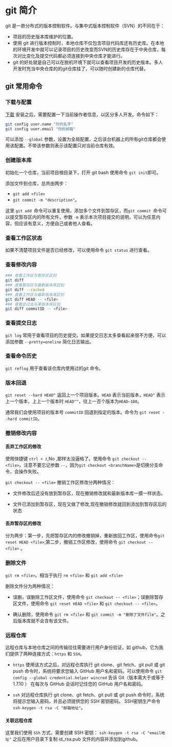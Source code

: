 # git 简介

git 是一款分布式的版本控制软件。与集中式版本控制软件（SVN）的不同在于：

- 项目的历史版本库维护的位置。
- 使用 git 进行版本控制时，本地仓库不仅包含项目代码库还有历史库。在本地的环境开发中就可以记录项目的历史改变而SVN的历史库存在于中央仓库，每次对比变化及提交代码都必须连接到中央仓库才能进行。
- git 的好处就是自己可以在脱机环境下就可以查看项目开发的历史版本。多人开发时充当中央仓库的的git仓库挂了，可以随时创建新的仓库代替。

## git 常用命令

### 下载与配置

[下载](https://git-scm.com/downloads) 安装之后，需要配置一下当前操作者信息，以区分多人开发。命令如下：

```sh
git config user.name "你的名字"
git config user.email "你的邮箱"
```

可以添加 `--global` 参数，设置为全局配置，之后该台机器上的所有git仓库都会使用该配置。不带该参数则表示该配置只对当前仓库有效。

### 创建版本库

初始化一个仓库，当前项目根目录下，打开 git bash 使用命令 `git init`即可。

添加文件到仓库，总共由两步：

- `git add <file>`
- `git commit -m "description"`。

这里 `git add `命令可以重复使用，添加多个文件到暂存区，而`git commit `命令可以提交暂存区内的所有文件，参数 `-m` 表示本次项目提交的说明，可以为任意内容，但应该有意义，方便自己或者他人查看。

### 查看工作区状态

如果不清楚项目文件是否已经修改，可以使用命令 `git status` 进行查看。

### 查看修改内容

```sh
### 查看工作区与暂存区区别
git diff
### 查看暂存区与最新版本库区别
git diff --cached
### 查看工作区与最新版本库区别
git diff HEAD -- <file>
### 查看总过去与某版本库区别
git diff commitID -- <file>
```

### 查看提交日志

`git log`  常用于查看项目的历史提交。如果提交日志太多查看起来很不方便，可以添加参数 `--pretty=oneline` 简化日志输出。

### 查看命令历史

`git reflog` 用于查看该仓库内使用过的git 命令。

### 版本回退

`git reset --hard HEAD^` 返回上一个项目版本。`HEAD` 表示当前版本，`HEAD^` 表示上一个版本，上上一个版本时 `HEAD^^`，往上一百个版本为`HEAD~100`。

通常我们会使用项目的版本号 `commitID`  回退到指定的版本。命令为 `git reset --hard commitID`。

### 撤销修改内容

#### 丢弃工作区的修改

使用快捷键 `ctrl + z`,No ,那样太没逼格了。使用命令 `git checkout -- <file>`。注意不要忘记参数 `--`，因为`git checkout <branchName>`是切换分支命令，会操作失败。

`git checkout -- <file>` 撤销工作区修改分两种情况：

- 文件修改后还没有放到暂存区，现在撤销修改就和最新版本库一摸一样状态。

- 文件已添加到暂存区，现在又做了修改,现在撤销修改就回到添加到暂存区后的状态

#### 丢弃暂存区的修改

分为两步：第一步，先把暂存区内的修改撤销掉，重新放回工作区，使用命令`git reset HEAD <file>`;第二步，撤销工作区修改，使用命令 `git checkout -- <file>` 。

### 删除文件

`git rm <file>`。相当于执行 `rm <file>` 和 `git add <file>`

删除文件分为两种情况：

- 误删，误删除工作区文件，使用命令 `git checkout -- <file>`；误删除暂存区文件，使用命令 `git reset HEAD <file>` 和 `git checkout -- <file>`。

- 确认删除，使用命令 `git rm <file>` 和 `git commit -m "删除了文件file"`。之后版本库就不会含有该文件。

### 远程仓库

远程仓库与本地仓库之间的传输往往需要进行用户身份验证，如 github，它为我们提供了两种连接方式：`https` 和 `SSH`。

- `https` 使用该方式之后，对远程仓库执行 git clone、git fetch、git pull 或 git push 命令时，系统将要求您输入 GitHub 用户名和密码。可以使用命令 `git config --global credential.helper wincred` 告诉 Git（版本需大于或等于 1.7.10 ） 在每次与 GitHub 会话时记住您的 GitHub 用户名和密码。

- `ssh` 对远程仓库执行 git clone、git fetch、git pull 或 git push 命令时，系统将提示您输入密码，并且必须提供您的 SSH 密钥密码。
SSH密钥生产命令 `ssh-keygen -t rsa -C "邮箱地址"`。

#### 关联远程仓库

这里我们使用 `SSh` 方式，需要创建 SSH 密钥：
`ssh-keygen -t rsa -C "email地址"` 之后在用户目录下复制 id_rsa.pub 文件的内容并添加到github。
